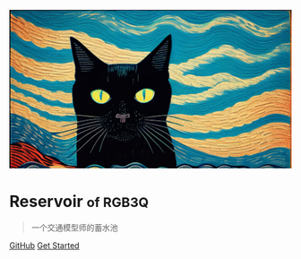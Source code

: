 <!-- cover.md -->

![logo](media/icon2.svg)

# **Reservoir** <small> of RGB3Q</small>

> 一个交通模型师的蓄水池

[GitHub](https://github.com/RGB3Q/RGB3Q.github.io)
[Get Started](README)

